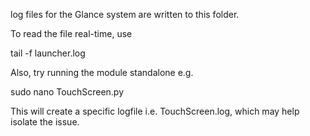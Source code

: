 log files for the Glance system are written to this folder. 

To read the file real-time, use

tail -f launcher.log

Also, try running the module standalone e.g.

sudo nano TouchScreen.py

This will create a specific logfile i.e. TouchScreen.log, which may help isolate the issue. 





